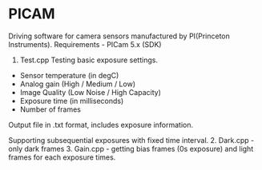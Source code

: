 # PICAM
Driving software for camera sensors manufactured by PI(Princeton Instruments).
Requirements - PICam 5.x (SDK)

1. Test.cpp
Testing basic exposure settings.
- Sensor temperature (in degC)
- Analog gain (High / Medium / Low)
- Image Quality (Low Noise / High Capacity)
- Exposure time (in milliseconds)
- Number of frames

Output file in .txt format, includes exposure information.

Supporting subsequential exposures with fixed time interval.
2. Dark.cpp - only dark frames
3. Gain.cpp - getting bias frames (0s exposure) and light frames for each exposure times.





